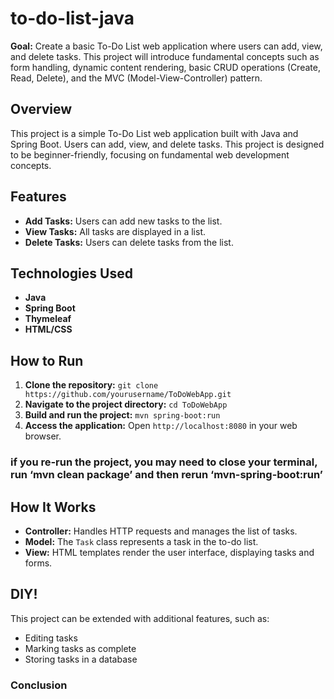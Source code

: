 # to-do-list-java

**Goal:** Create a basic To-Do List web application where users can add, view, and delete tasks. This project will introduce fundamental concepts such as form handling, dynamic content rendering, basic CRUD operations (Create, Read, Delete), and the MVC (Model-View-Controller) pattern.

## Overview
This project is a simple To-Do List web application built with Java and Spring Boot. Users can add, view, and delete tasks. This project is designed to be beginner-friendly, focusing on fundamental web development concepts.

## Features
- **Add Tasks:** Users can add new tasks to the list.
- **View Tasks:** All tasks are displayed in a list.
- **Delete Tasks:** Users can delete tasks from the list.

## Technologies Used
- **Java**
- **Spring Boot**
- **Thymeleaf**
- **HTML/CSS**

## How to Run
1. **Clone the repository:** `git clone https://github.com/yourusername/ToDoWebApp.git`
2. **Navigate to the project directory:** `cd ToDoWebApp`
3. **Build and run the project:** `mvn spring-boot:run`
4. **Access the application:** Open `http://localhost:8080` in your web browser.
### if you re-run the project, you may need to close your terminal, run ‘mvn clean package’ and then rerun ‘mvn-spring-boot:run’

## How It Works
- **Controller:** Handles HTTP requests and manages the list of tasks.
- **Model:** The `Task` class represents a task in the to-do list.
- **View:** HTML templates render the user interface, displaying tasks and forms.

## DIY!
This project can be extended with additional features, such as:
- Editing tasks
- Marking tasks as complete
- Storing tasks in a database

### Conclusion
